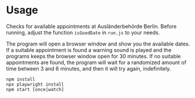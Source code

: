 # Usage

Checks for available appointments at Ausländerbehörde Berlin.
Before running, adjust the function `isGoodDate` in `run.js` to your needs.

The program will open a browser window and show you the available dates.
If a suitable appointment is found a warning sound is played and the programs keeps 
the browser window open for 30 minutes. 
If no suitable appointments are found, the program will wait for a randomized amount of time 
between 3 and 6 minutes, and then it will try again, indefinitely.

```
npm install
npx playwright install
npm start [once|watch]
```